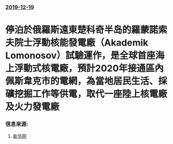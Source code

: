 ### [2019-12-19](/news/2019/12/19/index.md)

##### 
# 停泊於俄羅斯遠東楚科奇半岛的羅蒙諾索夫院士浮動核能發電廠（Akademik Lomonosov）試驗運作，是全球首座海上浮動式核電廠，預計2020年接通區內佩斯韋克市的電網，為當地居民生活、採礦挖掘工作等供電，取代一座陸上核電廠及火力發電廠 




### 信息来源:

1. [新华网](http://www.xinhuanet.com/2019-12/20/c_1125369586.htm)
